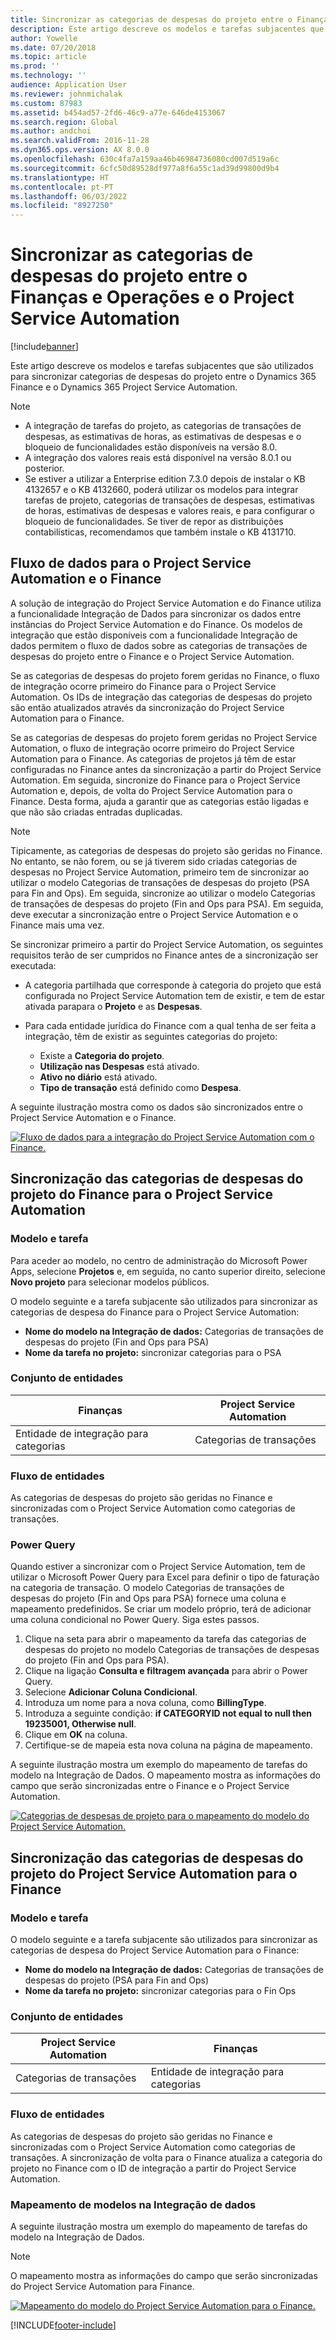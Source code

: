 ```yaml
---
title: Sincronizar as categorias de despesas do projeto entre o Finanças e Operações e o Project Service Automation
description: Este artigo descreve os modelos e tarefas subjacentes que são utilizados para sincronizar categorias de despesas do projeto entre o Microsoft Dynamics 365 Finance e o Dynamics 365 Project Service Automation.
author: Yowelle
ms.date: 07/20/2018
ms.topic: article
ms.prod: ''
ms.technology: ''
audience: Application User
ms.reviewer: johnmichalak
ms.custom: 87983
ms.assetid: b454ad57-2fd6-46c9-a77e-646de4153067
ms.search.region: Global
ms.author: andchoi
ms.search.validFrom: 2016-11-28
ms.dyn365.ops.version: AX 8.0.0
ms.openlocfilehash: 630c4fa7a159aa46b46984736080cd007d519a6c
ms.sourcegitcommit: 6cfc50d89528df977a8f6a55c1ad39d99800d9b4
ms.translationtype: HT
ms.contentlocale: pt-PT
ms.lasthandoff: 06/03/2022
ms.locfileid: "8927250"
---
```

# <a name="synchronize-project-expense-categories-between-finance-and-operations-and-project-service-automation"></a>Sincronizar as categorias de despesas do projeto entre o Finanças e Operações e o Project Service Automation

[!include[banner](../includes/banner.md)]

Este artigo descreve os modelos e tarefas subjacentes que são utilizados para sincronizar categorias de despesas do projeto entre o Dynamics 365 Finance e o Dynamics 365 Project Service Automation.

> [!NOTE]
> - A integração de tarefas do projeto, as categorias de transações de despesas, as estimativas de horas, as estimativas de despesas e o bloqueio de funcionalidades estão disponíveis na versão 8.0.
> - A integração dos valores reais está disponível na versão 8.0.1 ou posterior.
> - Se estiver a utilizar a Enterprise edition 7.3.0 depois de instalar o KB 4132657 e o KB 4132660, poderá utilizar os modelos para integrar tarefas de projeto, categorias de transações de despesas, estimativas de horas, estimativas de despesas e valores reais, e para configurar o bloqueio de funcionalidades. Se tiver de repor as distribuições contabilísticas, recomendamos que também instale o KB 4131710.

## <a name="data-flow-for-project-service-automation-and-finance"></a>Fluxo de dados para o Project Service Automation e o Finance

A solução de integração do Project Service Automation e do Finance utiliza a funcionalidade Integração de Dados para sincronizar os dados entre instâncias do Project Service Automation e do Finance. Os modelos de integração que estão disponíveis com a funcionalidade Integração de dados permitem o fluxo de dados sobre as categorias de transações de despesas do projeto entre o Finance e o Project Service Automation.

Se as categorias de despesas do projeto forem geridas no Finance, o fluxo de integração ocorre primeiro do Finance para o Project Service Automation. Os IDs de integração das categorias de despesas do projeto são então atualizados através da sincronização do Project Service Automation para o Finance.

Se as categorias de despesas do projeto forem geridas no Project Service Automation, o fluxo de integração ocorre primeiro do Project Service Automation para o Finance. As categorias de projetos já têm de estar configuradas no Finance antes da sincronização a partir do Project Service Automation. Em seguida, sincronize do Finance para o Project Service Automation e, depois, de volta do Project Service Automation para o Finance. Desta forma, ajuda a garantir que as categorias estão ligadas e que não são criadas entradas duplicadas.

> [!NOTE]
> Tipicamente, as categorias de despesas do projeto são geridas no Finance. No entanto, se não forem, ou se já tiverem sido criadas categorias de despesas no Project Service Automation, primeiro tem de sincronizar ao utilizar o modelo Categorias de transações de despesas do projeto (PSA para Fin and Ops). Em seguida, sincronize ao utilizar o modelo Categorias de transações de despesas do projeto (Fin and Ops para PSA). Em seguida, deve executar a sincronização entre o Project Service Automation e o Finance mais uma vez.
>
> Se sincronizar primeiro a partir do Project Service Automation, os seguintes requisitos terão de ser cumpridos no Finance antes de a sincronização ser executada:
>
> - A categoria partilhada que corresponde à categoria do projeto que está configurada no Project Service Automation tem de existir, e tem de estar ativada parapara o **Projeto** e as **Despesas**.
> - Para cada entidade jurídica do Finance com a qual tenha de ser feita a integração, têm de existir as seguintes categorias do projeto:
>
>     - Existe a **Categoria do projeto**. 
>     - **Utilização nas Despesas** está ativado.
>     - **Ativo no diário** está ativado.
>     - **Tipo de transação** está definido como **Despesa**.

A seguinte ilustração mostra como os dados são sincronizados entre o Project Service Automation e o Finance.

[![Fluxo de dados para a integração do Project Service Automation com o Finance.](./media/ProjectExpenseCategoriesFlow.png)](./media/ProjectExpenseCategoriesFlow.png)

## <a name="project-expense-category-synchronization-from-finance-to-project-service-automation"></a>Sincronização das categorias de despesas do projeto do Finance para o Project Service Automation

### <a name="template-and-task"></a>Modelo e tarefa

Para aceder ao modelo, no centro de administração do Microsoft Power Apps, selecione **Projetos** e, em seguida, no canto superior direito, selecione **Novo projeto** para selecionar modelos públicos.

O modelo seguinte e a tarefa subjacente são utilizados para sincronizar as categorias de despesa do Finance para o Project Service Automation:

- **Nome do modelo na Integração de dados:** Categorias de transações de despesas do projeto (Fin and Ops para PSA)
- **Nome da tarefa no projeto:** sincronizar categorias para o PSA

### <a name="entity-set"></a>Conjunto de entidades

| Finanças                           | Project Service Automation |
|-----------------------------------|----------------------------|
| Entidade de integração para categorias | Categorias de transações     |

### <a name="entity-flow"></a>Fluxo de entidades

As categorias de despesas do projeto são geridas no Finance e sincronizadas com o Project Service Automation como categorias de transações.

### <a name="power-query"></a>Power Query

Quando estiver a sincronizar com o Project Service Automation, tem de utilizar o Microsoft Power Query para Excel para definir o tipo de faturação na categoria de transação. O modelo Categorias de transações de despesas do projeto (Fin and Ops para PSA) fornece uma coluna e mapeamento predefinidos. Se criar um modelo próprio, terá de adicionar uma coluna condicional no Power Query. Siga estes passos.

1. Clique na seta para abrir o mapeamento da tarefa das categorias de despesas do projeto no modelo Categorias de transações de despesas do projeto (Fin and Ops para PSA).
2. Clique na ligação **Consulta e filtragem avançada** para abrir o Power Query.
2. Selecione **Adicionar Coluna Condicional**.
3. Introduza um nome para a nova coluna, como **BillingType**.
4. Introduza a seguinte condição: **if CATEGORYID not equal to null then 19235001, Otherwise null**.
5. Clique em **OK** na coluna.
6. Certifique-se de mapeia esta nova coluna na página de mapeamento.

A seguinte ilustração mostra um exemplo do mapeamento de tarefas do modelo na Integração de Dados. O mapeamento mostra as informações do campo que serão sincronizadas entre o Finance e o Project Service Automation.

[![Categorias de despesas de projeto para o mapeamento do modelo do Project Service Automation.](./media/ProjectExpenseCategoriesToPSAMapping.jpg)](./media/ProjectExpenseCategoriesToPSAMapping.jpg)

## <a name="project-expense-category-synchronization-from-project-service-automation-to-finance"></a>Sincronização das categorias de despesas do projeto do Project Service Automation para o Finance

### <a name="template-and-task"></a>Modelo e tarefa

O modelo seguinte e a tarefa subjacente são utilizados para sincronizar as categorias de despesa do Project Service Automation para o Finance:

- **Nome do modelo na Integração de dados:** Categorias de transações de despesas do projeto (PSA para Fin and Ops)
- **Nome da tarefa no projeto:** sincronizar categorias para o Fin Ops

### <a name="entity-set"></a>Conjunto de entidades

| Project Service Automation | Finanças                           |
|----------------------------|-----------------------------------|
| Categorias de transações     | Entidade de integração para categorias |

### <a name="entity-flow"></a>Fluxo de entidades

As categorias de despesas do projeto são geridas no Finance e sincronizadas com o Project Service Automation como categorias de transações. A sincronização de volta para o Finance atualiza a categoria do projeto no Finance com o ID de integração a partir do Project Service Automation.

### <a name="template-mapping-in-data-integration"></a>Mapeamento de modelos na Integração de dados

A seguinte ilustração mostra um exemplo do mapeamento de tarefas do modelo na Integração de Dados.

> [!NOTE]
> O mapeamento mostra as informações do campo que serão sincronizadas do Project Service Automation para Finance.

[![Mapeamento do modelo do Project Service Automation para o Finance.](./media/ProjectExpenseCategoriesToFinOpsMapping.jpg)](./media/ProjectExpenseCategoriesToFinOpsMapping.jpg)


[!INCLUDE[footer-include](../includes/footer-banner.md)]